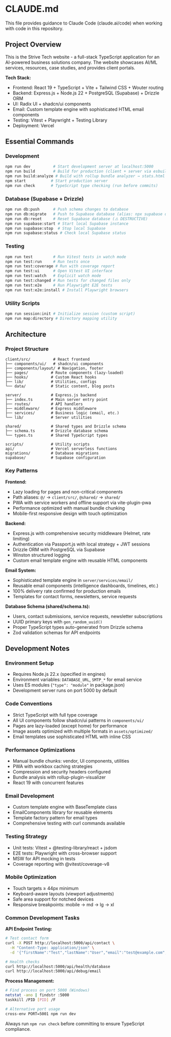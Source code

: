 # CLAUDE.md

This file provides guidance to Claude Code (claude.ai/code) when working with code in this repository.

## Project Overview

This is the Strive Tech website - a full-stack TypeScript application for an AI-powered business solutions company. The website showcases AI/ML services, resources, case studies, and provides client portals.

**Tech Stack:**
- Frontend: React 19 + TypeScript + Vite + Tailwind CSS + Wouter routing
- Backend: Express.js + Node.js 22 + PostgreSQL (Supabase) + Drizzle ORM
- UI: Radix UI + shadcn/ui components
- Email: Custom template engine with sophisticated HTML email components
- Testing: Vitest + Playwright + Testing Library
- Deployment: Vercel

## Essential Commands

### Development
```bash
npm run dev          # Start development server at localhost:5000
npm run build        # Build for production (client + server via esbuild)
npm run build:analyze # Build with rollup bundle analyzer → stats.html
npm start           # Start production server
npm run check       # TypeScript type checking (run before commits)
```

### Database (Supabase + Drizzle)
```bash
npm run db:push      # Push schema changes to database
npm run db:migrate   # Push to Supabase database (alias: npx supabase db push)
npm run db:reset     # Reset Supabase database (⚠️ DESTRUCTIVE)
npm run supabase:start # Start local Supabase instance
npm run supabase:stop  # Stop local Supabase
npm run supabase:status # Check local Supabase status
```

### Testing
```bash
npm run test         # Run Vitest tests in watch mode
npm run test:run     # Run tests once
npm run test:coverage # Run with coverage report
npm run test:ui      # Open Vitest UI interface
npm run test:watch   # Explicit watch mode
npm run test:changed # Run tests for changed files only
npm run test:e2e     # Run Playwright E2E tests
npm run test:e2e:install # Install Playwright browsers
```

### Utility Scripts
```bash
npm run session:init # Initialize session (custom script)
npm run map:directory # Directory mapping utility
```

## Architecture

### Project Structure
```
client/src/          # React frontend
├── components/ui/   # shadcn/ui components
├── components/layout/ # Navigation, footer
├── pages/          # Route components (lazy-loaded)
├── hooks/          # Custom React hooks
├── lib/            # Utilities, configs
└── data/           # Static content, blog posts

server/             # Express.js backend
├── index.ts        # Main server entry point
├── routes/         # API handlers
├── middleware/     # Express middleware
├── services/       # Business logic (email, etc.)
└── lib/            # Server utilities

shared/             # Shared types and Drizzle schema
├── schema.ts       # Drizzle database schema
└── types.ts        # Shared TypeScript types

scripts/            # Utility scripts
api/                # Vercel serverless functions
migrations/         # Database migrations
supabase/           # Supabase configuration
```

### Key Patterns

**Frontend:**
- Lazy loading for pages and non-critical components
- Path aliases: `@/` → `client/src/`, `@shared/` → `shared/`
- PWA with service workers and offline support via vite-plugin-pwa
- Performance optimized with manual bundle chunking
- Mobile-first responsive design with touch optimization

**Backend:**
- Express.js with comprehensive security middleware (Helmet, rate limiting)
- Authentication via Passport.js with local strategy + JWT sessions
- Drizzle ORM with PostgreSQL via Supabase
- Winston structured logging
- Custom email template engine with reusable HTML components

**Email System:**
- Sophisticated template engine in `server/services/email/`
- Reusable email components (intelligence dashboards, timelines, etc.)
- 100% delivery rate confirmed for production emails
- Templates for contact forms, newsletters, service requests

**Database Schema (shared/schema.ts):**
- Users, contact submissions, service requests, newsletter subscriptions
- UUID primary keys with `gen_random_uuid()`
- Proper TypeScript types auto-generated from Drizzle schema
- Zod validation schemas for API endpoints

## Development Notes

### Environment Setup
- Requires Node.js 22.x (specified in engines)
- Environment variables: `DATABASE_URL`, `SMTP_*` for email service
- Uses ES modules (`"type": "module"` in package.json)
- Development server runs on port 5000 by default

### Code Conventions
- Strict TypeScript with full type coverage
- All UI components follow shadcn/ui patterns in `components/ui/`
- Pages are lazy-loaded (except home) for performance
- Image assets optimized with multiple formats in `assets/optimized/`
- Email templates use sophisticated HTML with inline CSS

### Performance Optimizations
- Manual bundle chunks: vendor, UI components, utilities
- PWA with workbox caching strategies
- Compression and security headers configured
- Bundle analysis with rollup-plugin-visualizer
- React 19 with concurrent features

### Email Development
- Custom template engine with BaseTemplate class
- EmailComponents library for reusable elements
- Template factory pattern for email types
- Comprehensive testing with curl commands available

### Testing Strategy
- Unit tests: Vitest + @testing-library/react + jsdom
- E2E tests: Playwright with cross-browser support
- MSW for API mocking in tests
- Coverage reporting with @vitest/coverage-v8

### Mobile Optimization
- Touch targets ≥ 44px minimum
- Keyboard-aware layouts (viewport adjustments)
- Safe area support for notched devices
- Responsive breakpoints: mobile → md → lg → xl

### Common Development Tasks

**API Endpoint Testing:**
```bash
# Test contact form
curl -X POST http://localhost:5000/api/contact \
  -H "Content-Type: application/json" \
  -d '{"firstName":"Test","lastName":"User","email":"test@example.com","company":"Test Corp","companySize":"50-100 employees","message":"Test message","privacyConsent":true}'

# Health checks
curl http://localhost:5000/api/health/database
curl http://localhost:5000/api/debug/email
```

**Process Management:**
```bash
# Find process on port 5000 (Windows)
netstat -ano | findstr :5000
taskkill /PID [PID] /F

# Alternative port usage
cross-env PORT=5001 npm run dev
```

Always run `npm run check` before committing to ensure TypeScript compliance.